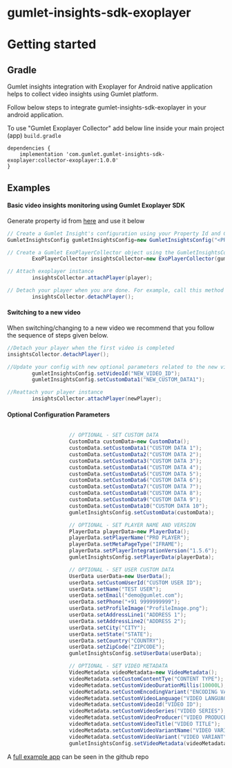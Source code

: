 # gumlet-insights-sdk-exoplayer

# Getting started

## Gradle

Gumlet insights integration with Exoplayer for Android native application helps to collect video
insights using Gumlet platform.

Follow below steps to integrate gumlet-insights-sdk-exoplayer in your android application.

To use "Gumlet Exoplayer Collector" add below line inside your main project (app) `build.gradle`

```
dependencies {
    implementation 'com.gumlet.gumlet-insights-sdk-exoplayer:collector-exoplayer:1.0.0'
}
```

## Examples

#### Basic video insights monitoring using Gumlet Exoplayer SDK

Generate property id from [here](https://www.gumlet.com/) and use it below

```java
// Create a Gumlet Insight's configuration using your Property Id and Context object
GumletInsightsConfig gumletInsightsConfig=new GumletInsightsConfig("<PROPERTY_ID>","<CONTEXT>");

// Create a Gumlet ExoPlayerCollector object using the GumletInsightsConfig that we have just created
        ExoPlayerCollector insightsCollector=new ExoPlayerCollector(gumletInsightsConfig,<CONTEXT object>);

// Attach exoplayer instance
        insightsCollector.attachPlayer(player);

// Detach your player when you are done. For example, call this method when you call the release() method
        insightsCollector.detachPlayer();
```

#### Switching to a new video

When switching/changing to a new video we recommend that you follow the sequence of steps given
below.

```java
//Detach your player when the first video is completed 
insightsCollector.detachPlayer();

//Update your config with new optional parameters related to the new video playback
        gumletInsightsConfig.setVideoId("NEW_VIDEO_ID");
        gumletInsightsConfig.setCustomData1("NEW_CUSTOM_DATA1");

//Reattach your player instance 
        insightsCollector.attachPlayer(newPlayer);
``` 

#### Optional Configuration Parameters

```java

                    // OPTIONAL - SET CUSTOM DATA
                    CustomData customData=new CustomData();
                    customData.setCustomData1("CUSTOM DATA 1");
                    customData.setCustomData2("CUSTOM DATA 2");
                    customData.setCustomData3("CUSTOM DATA 3");
                    customData.setCustomData4("CUSTOM DATA 4");
                    customData.setCustomData5("CUSTOM DATA 5");
                    customData.setCustomData6("CUSTOM DATA 6");
                    customData.setCustomData7("CUSTOM DATA 7");
                    customData.setCustomData8("CUSTOM DATA 8");
                    customData.setCustomData9("CUSTOM DATA 9");
                    customData.setCustomData10("CUSTOM DATA 10");
                    gumletInsightsConfig.setCustomData(customData);

                    // OPTIONAL - SET PLAYER NAME AND VERSION
                    PlayerData playerData=new PlayerData();
                    playerData.setPlayerName("PRO PLAYER");
                    playerData.setMetaPageType("IFRAME");
                    playerData.setPlayerIntegrationVersion("1.5.6");
                    gumletInsightsConfig.setPlayerData(playerData);

                    // OPTIONAL - SET USER CUSTOM DATA
                    UserData userData=new UserData();
                    userData.setCustomUserId("CUSTOM USER ID");
                    userData.setName("TEST USER");
                    userData.setEmail("demo@gumlet.com");
                    userData.setPhone("+91 9999999999");
                    userData.setProfileImage("ProfileImage.png");
                    userData.setAddressLine1("ADDRESS 1");
                    userData.setAddressLine2("ADDRESS 2");
                    userData.setCity("CITY");
                    userData.setState("STATE");
                    userData.setCountry("COUNTRY");
                    userData.setZipCode("ZIPCODE");
                    gumletInsightsConfig.setUserData(userData);

                    // OPTIONAL - SET VIDEO METADATA
                    VideoMetadata videoMetadata=new VideoMetadata();
                    videoMetadata.setCustomContentTye("CONTENT TYPE");
                    videoMetadata.setCustomVideoDurationMillis(10000L);
                    videoMetadata.setCustomEncodingVariant("ENCODING VARIANT");
                    videoMetadata.setCustomVideoLanguage("VIDEO LANGUAGE");
                    videoMetadata.setCustomVideoId("VIDEO ID");
                    videoMetadata.setCustomVideoSeries("VIDEO SERIES");
                    videoMetadata.setCustomVideoProducer("VIDEO PRODUCER");
                    videoMetadata.setCustomVideoTitle("VIDEO TITLE");
                    videoMetadata.setCustomVideoVariantName("VIDEO VARIENT NAME");
                    videoMetadata.setCustomVideoVariant("VIDEO VARIANT");
                    gumletInsightsConfig.setVideoMetadata(videoMetadata);

```

A [full example app](https://github.com/gumlet/gumlet-insights-sdk-exoplayer/tree/main/app/src) can
be seen in the github repo
